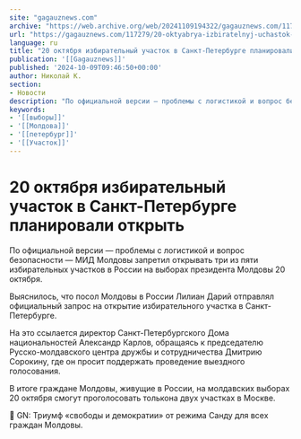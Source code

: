 ```yaml
---
site: "gagauznews.com"
archive: "https://web.archive.org/web/20241109194322/gagauznews.com/117279/20-oktyabrya-izbiratelnyj-uchastok-v-sankt-peterburge-planirovali-otkryt.html"
url: "https://gagauznews.com/117279/20-oktyabrya-izbiratelnyj-uchastok-v-sankt-peterburge-planirovali-otkryt.html"
language: ru
title: "20 октября избирательный участок в Санкт-Петербурге планировали открыть"
publication: '[[Gagauznews]]'
published: '2024-10-09T09:46:50+00:00'
author: Николай К.
section:
- Новости
description: "По официальной версии — проблемы с логистикой и вопрос безопасности — МИД Молдовы запретил открывать три из пяти избирательных участков в России на выборах президента Молдовы 20 октября. Выяснилось, что посол Молдовы в России Лилиан Дарий отправлял официальный запрос на открытие избирательного участка в Санкт-Петербурге. На это ссылается директор Санкт-Петербургского Дома национальностей Александр Карлов, обращаясь к председателю Русско-молдавского центра дружбы и сотрудничества Дмитрию Сорокину, где он просит поддержать проведение выездного голосования. В итоге граждане Молдовы, живущие в России, на молдавских выборах 20 октября смогут проголосовать только на двух участках в Москве. \U0001F535 GN: Триумф «свободы и демократии» от режима Санду […]"
keywords:
- '[[выборы]]'
- '[[Молдова]]'
- '[[петербург]]'
- '[[Участок]]'
---
```


# 20 октября избирательный участок в Санкт-Петербурге планировали открыть

По официальной версии — проблемы с логистикой и вопрос безопасности — МИД Молдовы запретил открывать три из пяти избирательных участков в России на выборах президента Молдовы 20 октября.

Выяснилось, что посол Молдовы в России Лилиан Дарий отправлял официальный запрос на открытие избирательного участка в Санкт-Петербурге.

На это ссылается директор Санкт-Петербургского Дома национальностей Александр Карлов, обращаясь к председателю Русско-молдавского центра дружбы и сотрудничества Дмитрию Сорокину, где он просит поддержать проведение выездного голосования.

В итоге граждане Молдовы, живущие в России, на молдавских выборах 20 октября смогут проголосовать толькона двух участках в Москве.

🔵 GN: Триумф «свободы и демократии» от режима Санду для всех граждан Молдовы.